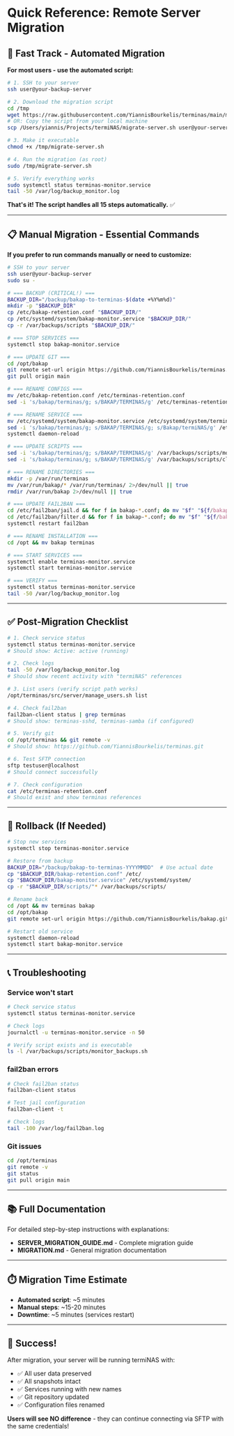 # Quick Reference: Remote Server Migration

## 🚀 Fast Track - Automated Migration

**For most users - use the automated script:**

```bash
# 1. SSH to your server
ssh user@your-backup-server

# 2. Download the migration script
cd /tmp
wget https://raw.githubusercontent.com/YiannisBourkelis/terminas/main/migrate-server.sh
# OR: Copy the script from your local machine
scp /Users/yiannis/Projects/termiNAS/migrate-server.sh user@your-server:/tmp/

# 3. Make it executable
chmod +x /tmp/migrate-server.sh

# 4. Run the migration (as root)
sudo /tmp/migrate-server.sh

# 5. Verify everything works
sudo systemctl status terminas-monitor.service
tail -50 /var/log/backup_monitor.log
```

**That's it! The script handles all 15 steps automatically.** ✅

---

## 📋 Manual Migration - Essential Commands

**If you prefer to run commands manually or need to customize:**

```bash
# SSH to your server
ssh user@your-backup-server
sudo su -

# === BACKUP (CRITICAL!) ===
BACKUP_DIR="/backup/bakap-to-terminas-$(date +%Y%m%d)"
mkdir -p "$BACKUP_DIR"
cp /etc/bakap-retention.conf "$BACKUP_DIR/"
cp /etc/systemd/system/bakap-monitor.service "$BACKUP_DIR/"
cp -r /var/backups/scripts "$BACKUP_DIR/"

# === STOP SERVICES ===
systemctl stop bakap-monitor.service

# === UPDATE GIT ===
cd /opt/bakap
git remote set-url origin https://github.com/YiannisBourkelis/terminas.git
git pull origin main

# === RENAME CONFIGS ===
mv /etc/bakap-retention.conf /etc/terminas-retention.conf
sed -i 's/bakap/terminas/g; s/BAKAP/TERMINAS/g' /etc/terminas-retention.conf

# === RENAME SERVICE ===
mv /etc/systemd/system/bakap-monitor.service /etc/systemd/system/terminas-monitor.service
sed -i 's/bakap/terminas/g; s/BAKAP/TERMINAS/g; s/Bakap/termiNAS/g' /etc/systemd/system/terminas-monitor.service
systemctl daemon-reload

# === UPDATE SCRIPTS ===
sed -i 's/bakap/terminas/g; s/BAKAP/TERMINAS/g' /var/backups/scripts/monitor_backups.sh
sed -i 's/bakap/terminas/g; s/BAKAP/TERMINAS/g' /var/backups/scripts/cleanup_snapshots.sh

# === RENAME DIRECTORIES ===
mkdir -p /var/run/terminas
mv /var/run/bakap/* /var/run/terminas/ 2>/dev/null || true
rmdir /var/run/bakap 2>/dev/null || true

# === UPDATE FAIL2BAN ===
cd /etc/fail2ban/jail.d && for f in bakap-*.conf; do mv "$f" "${f/bakap-/terminas-}"; sed -i 's/bakap/terminas/g' "${f/bakap-/terminas-}"; done
cd /etc/fail2ban/filter.d && for f in bakap-*.conf; do mv "$f" "${f/bakap-/terminas-}"; sed -i 's/bakap/terminas/g' "${f/bakap-/terminas-}"; done
systemctl restart fail2ban

# === RENAME INSTALLATION ===
cd /opt && mv bakap terminas

# === START SERVICES ===
systemctl enable terminas-monitor.service
systemctl start terminas-monitor.service

# === VERIFY ===
systemctl status terminas-monitor.service
tail -50 /var/log/backup_monitor.log
```

---

## ✅ Post-Migration Checklist

```bash
# 1. Check service status
systemctl status terminas-monitor.service
# Should show: Active: active (running)

# 2. Check logs
tail -50 /var/log/backup_monitor.log
# Should show recent activity with "termiNAS" references

# 3. List users (verify script path works)
/opt/terminas/src/server/manage_users.sh list

# 4. Check fail2ban
fail2ban-client status | grep terminas
# Should show: terminas-sshd, terminas-samba (if configured)

# 5. Verify git
cd /opt/terminas && git remote -v
# Should show: https://github.com/YiannisBourkelis/terminas.git

# 6. Test SFTP connection
sftp testuser@localhost
# Should connect successfully

# 7. Check configuration
cat /etc/terminas-retention.conf
# Should exist and show terminas references
```

---

## 🔄 Rollback (If Needed)

```bash
# Stop new services
systemctl stop terminas-monitor.service

# Restore from backup
BACKUP_DIR="/backup/bakap-to-terminas-YYYYMMDD"  # Use actual date
cp "$BACKUP_DIR/bakap-retention.conf" /etc/
cp "$BACKUP_DIR/bakap-monitor.service" /etc/systemd/system/
cp -r "$BACKUP_DIR/scripts/"* /var/backups/scripts/

# Rename back
cd /opt && mv terminas bakap
cd /opt/bakap
git remote set-url origin https://github.com/YiannisBourkelis/bakap.git

# Restart old service
systemctl daemon-reload
systemctl start bakap-monitor.service
```

---

## 📞 Troubleshooting

### Service won't start
```bash
# Check service status
systemctl status terminas-monitor.service

# Check logs
journalctl -u terminas-monitor.service -n 50

# Verify script exists and is executable
ls -l /var/backups/scripts/monitor_backups.sh
```

### fail2ban errors
```bash
# Check fail2ban status
fail2ban-client status

# Test jail configuration
fail2ban-client -t

# Check logs
tail -100 /var/log/fail2ban.log
```

### Git issues
```bash
cd /opt/terminas
git remote -v
git status
git pull origin main
```

---

## 📚 Full Documentation

For detailed step-by-step instructions with explanations:
- **SERVER_MIGRATION_GUIDE.md** - Complete migration guide
- **MIGRATION.md** - General migration documentation

---

## ⏱️ Migration Time Estimate

- **Automated script**: ~5 minutes
- **Manual steps**: ~15-20 minutes
- **Downtime**: ~5 minutes (services restart)

---

## 🎉 Success!

After migration, your server will be running termiNAS with:
- ✅ All user data preserved
- ✅ All snapshots intact
- ✅ Services running with new names
- ✅ Git repository updated
- ✅ Configuration files renamed

**Users will see NO difference** - they can continue connecting via SFTP with the same credentials!
